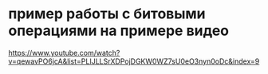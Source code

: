 # пример работы с битовыми операциями на примере видео
<https://www.youtube.com/watch?v=qewavPO6jcA&list=PLIJLLSrXDPojDGKW0WZ7sU0eO3nyn0oDc&index=9>
